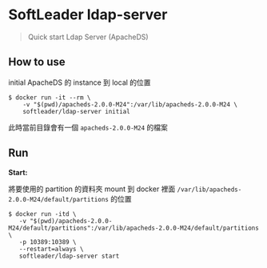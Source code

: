 # SoftLeader ldap-server

>  Quick start Ldap Server (ApacheDS)

## How to use

initial ApacheDS 的 instance 到 local 的位置

```shell
$ docker run -it --rm \
    -v "$(pwd)/apacheds-2.0.0-M24":/var/lib/apacheds-2.0.0-M24 \
    softleader/ldap-server initial
```

此時當前目錄會有一個 `apacheds-2.0.0-M24` 的檔案

## Run

**Start:**

將要使用的 partition 的資料夾 mount 到 docker 裡面 `/var/lib/apacheds-2.0.0-M24/default/partitions` 的位置

```shell
$ docker run -itd \
   -v "$(pwd)/apacheds-2.0.0-M24/default/partitions":/var/lib/apacheds-2.0.0-M24/default/partitions \
   -p 10389:10389 \
   --restart=always \
   softleader/ldap-server start
```


